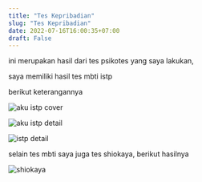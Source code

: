 ```yaml
---
title: "Tes Kepribadian"
slug: "Tes Kepribadian"
date: 2022-07-16T16:00:35+07:00
draft: False
---
```


ini merupakan hasil dari tes psikotes yang saya lakukan, 

saya memiliki hasil tes mbti istp

berikut keterangannya

![aku istp cover](aku-istp-cover.avif)

![aku istp detail](aku-istp-detail.avif)

![istp detail](istp-detail.avif)

selain tes mbti saya juga tes shiokaya, berikut hasilnya

![shiokaya](shiokaya.avif)
